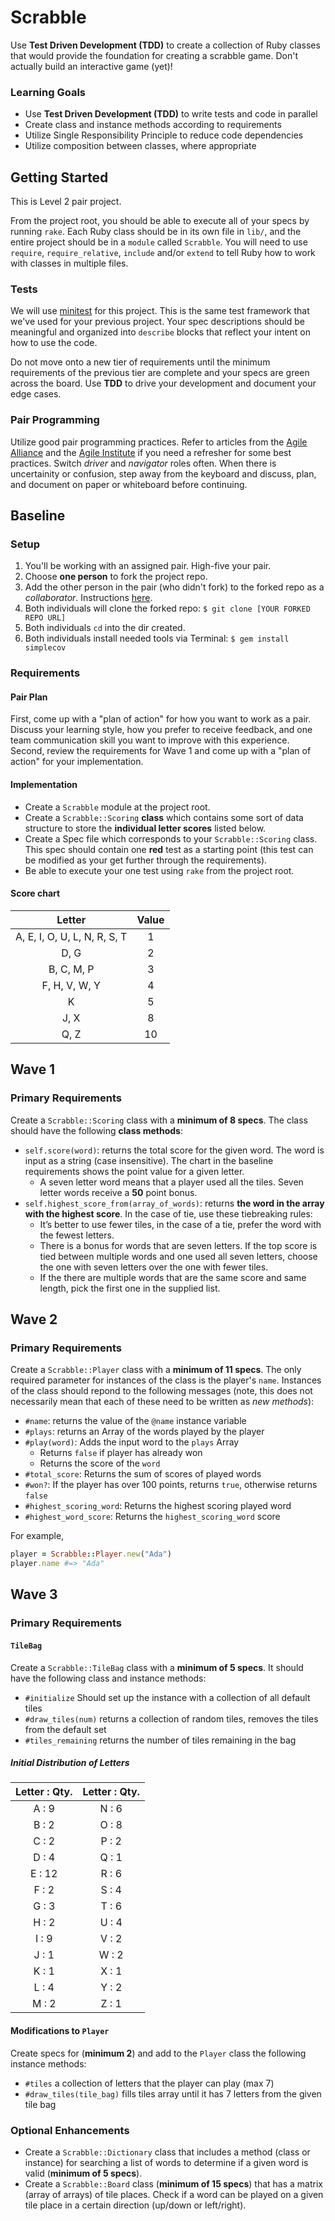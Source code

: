 # Scrabble
Use __Test Driven Development (TDD)__ to create a collection of Ruby classes that would provide the foundation for creating a scrabble game. Don't actually build an interactive game (yet)!

### Learning Goals
- Use __Test Driven Development (TDD)__ to write tests and code in parallel
- Create class and instance methods according to requirements
- Utilize Single Responsibility Principle to reduce code dependencies
- Utilize composition between classes, where appropriate

## Getting Started
This is Level 2 pair project.

From the project root, you should be able to execute all of your specs by running `rake`. Each Ruby class should be in its own file in `lib/`, and the entire project should be in a `module` called `Scrabble`. You will need to use `require`, `require_relative`, `include` and/or `extend` to tell Ruby how to work with classes in multiple files.

### Tests
We will use [minitest](https://github.com/seattlerb/minitest) for this project. This is the same test framework that we've used for your previous project. Your spec descriptions should be meaningful and organized into `describe` blocks that reflect your intent on how to use the code.

Do not move onto a new tier of requirements until the minimum requirements of the previous tier are complete and your specs are green across the board. Use __TDD__ to drive your development and document your edge cases.

### Pair Programming
Utilize good pair programming practices. Refer to articles from the [Agile Alliance](http://guide.agilealliance.org/guide/pairing.html) and the [Agile Institute](http://powersoftwo.agileinstitute.com/2015/02/benefits-of-pair-programming-revisited.html) if you need a refresher for some best practices. Switch _driver_ and _navigator_ roles often. When there is uncertainity or confusion, step away from the keyboard and discuss, plan, and document on paper or whiteboard before continuing.

## Baseline
### Setup
1. You'll be working with an assigned pair. High-five your pair.
1. Choose **one person** to fork the project repo.
1. Add the other person in the pair (who didn't fork) to the forked repo as a _collaborator_. Instructions [here](https://help.github.com/articles/inviting-collaborators-to-a-personal-repository/).
1. Both individuals will clone the forked repo: `$ git clone [YOUR FORKED REPO URL]`
1. Both individuals `cd` into the dir created.
1. Both individuals install needed tools via Terminal: `$ gem install simplecov`

### Requirements
#### Pair Plan
First, come up with a "plan of action" for how you want to work as a pair. Discuss your learning style, how you prefer to receive feedback, and one team communication skill you want to improve with this experience. Second, review the requirements for Wave 1 and come up with a "plan of action" for your implementation.

#### Implementation
- Create a `Scrabble` module at the project root.
- Create a `Scrabble::Scoring` **class** which contains some sort of data structure to store the **individual letter scores** listed below.
- Create a Spec file which corresponds to your `Scrabble::Scoring` class. This spec should contain one __red__ test as a starting point (this test can be modified as your get further through the requirements).
- Be able to execute your one test using `rake` from the project root.

#### Score chart
|Letter                        | Value|
|:----------------------------:|:----:|
|A, E, I, O, U, L, N, R, S, T  |   1  |
|D, G                          |   2  |
|B, C, M, P                    |   3  |
|F, H, V, W, Y                 |   4  |
|K                             |   5  |
|J, X                          |   8  |
|Q, Z                          |   10 |

## Wave 1
### Primary Requirements
Create a `Scrabble::Scoring` class with a __minimum of 8 specs__. The class should have the following **class methods**:

- `self.score(word)`: returns the total score for the given word. The word is input as a string (case insensitive). The chart in the baseline requirements shows the point value for a given letter.
  - A seven letter word means that a player used all the tiles. Seven letter words receive a __50__ point bonus.
- `self.highest_score_from(array_of_words)`: returns **the word in the array with the highest score**. In the case of tie, use these tiebreaking rules:
    - It’s better to use fewer tiles, in the case of a tie, prefer the word with the fewest letters.
    - There is a bonus for words that are seven letters. If the top score is tied between multiple words and one used all seven letters, choose the one with seven letters over the one with fewer tiles.
    - If the there are multiple words that are the same score and same length, pick the first one in the supplied list.


## Wave 2
### Primary Requirements
Create a `Scrabble::Player` class with a __minimum of 11 specs__. The only required parameter for instances of the class is the player's `name`. Instances of the class should repond to the following messages (note, this does not necessarily mean that each of these need to be written as _new methods_):

- `#name`: returns the value of the `@name` instance variable
- `#plays`: returns an Array of the words played by the player
- `#play(word)`: Adds the input word to the `plays` Array
    - Returns `false` if player has already won
    - Returns the score of the `word`
- `#total_score`: Returns the sum of scores of played words
- `#won?`: If the player has over 100 points, returns `true`, otherwise returns `false`
- `#highest_scoring_word`: Returns the highest scoring played word
- `#highest_word_score`: Returns the `highest_scoring_word` score

For example,
```ruby
player = Scrabble::Player.new("Ada")
player.name #=> "Ada"
```


## Wave 3
### Primary Requirements
#### `TileBag`
Create a `Scrabble::TileBag` class with a __minimum of 5 specs__. It should have the following class and instance methods:

- `#initialize` Should set up the instance with a collection of all default tiles
- `#draw_tiles(num)` returns a collection of random tiles, removes the tiles from the default set
- `#tiles_remaining` returns the number of tiles remaining in the bag

##### Initial Distribution of Letters
| Letter : Qty. | Letter : Qty. |
|:------:|:-----:|
| A : 9  | N : 6 |
| B : 2  | O : 8 |
| C : 2  | P : 2 |
| D : 4  | Q : 1 |
| E : 12 | R : 6 |
| F : 2  | S : 4 |
| G : 3  | T : 6 |
| H : 2  | U : 4 |
| I : 9  | V : 2 |
| J : 1  | W : 2 |
| K : 1  | X : 1 |
| L : 4  | Y : 2 |
| M : 2  | Z : 1 |

#### Modifications to `Player`
Create specs for (__minimum 2__) and add to the `Player` class the following instance methods:

- `#tiles` a collection of letters that the player can play (max 7)
- `#draw_tiles(tile_bag)` fills tiles array until it has 7 letters from the given tile bag

### Optional Enhancements
- Create a `Scrabble::Dictionary` class that includes a method (class or instance) for searching a list of words to determine if a given word is valid (__minimum of 5 specs__).
- Create a `Scrabble::Board` class (__minimum of 15 specs__) that has a matrix (array of arrays) of tile places. Check if a word can be played on a given tile place in a certain direction (up/down or left/right).


